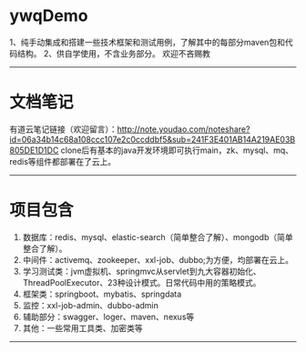 # ywqDemo
1、纯手动集成和搭建一些技术框架和测试用例，了解其中的每部分maven包和代码结构。
2、供自学使用，不含业务部分。
欢迎不吝赐教
- - -
# 文档笔记
有道云笔记链接（欢迎留言）：http://note.youdao.com/noteshare?id=06a34b14c68a108ccc107e2c0ccddbf5&sub=241F3E401AB14A219AE03B805DE1D1DC
clone后有基本的java开发环境即可执行main，zk、mysql、mq、redis等组件都部署在了云上。

- - -
# 项目包含
1. 数据库：redis、mysql、elastic-search（简单整合了解）、mongodb（简单整合了解）。
2. 中间件：activemq、zookeeper、xxl-job、dubbo;为方便，均部署在云上。
3. 学习测试类：jvm虚拟机、springmvc从servlet到九大容器初始化、ThreadPoolExecutor、23种设计模式。日常代码中用的策略模式。
4. 框架类：springboot、mybatis、springdata
5. 监控：xxl-job-admin、dubbo-admin
6. 辅助部分：swagger、loger、maven、nexus等
7. 其他：一些常用工具类、加密类等
- - -

